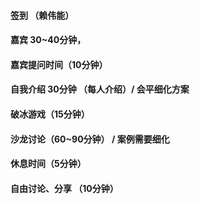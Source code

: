 #### 签到 （赖伟能）

#### 嘉宾 30~40分钟，

#### 嘉宾提问时间（10分钟） 

#### 自我介绍 30分钟 （每人介绍）/ 会平细化方案

#### 破冰游戏（15分钟）

#### 沙龙讨论（60~90分钟） / 案例需要细化

#### 休息时间（5分钟）

#### 自由讨论、分享 （10分钟）


#### 